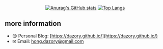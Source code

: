 <div align=center>
  
  [![Anurag's GitHub stats](https://github-readme-stats.vercel.app/api?username=dazory&show_icons=true&theme=default_repocard  )](https://github.com/anuraghazra/github-readme-stats)
  [![Top Langs](https://github-readme-stats.vercel.app/api/top-langs/?username=dazory&layout=compact&theme=default_repocard  )](https://github.com/anuraghazra/github-readme-stats)
</div>

## more information

* 😊 Personal Blog: [https://dazory.github.io/](https://dazory.github.io/)
* ✉ Email: [hong.dazory@gmail.com](mailto:hong.dazory@gmail.com)
